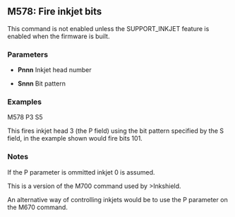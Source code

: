 ## M578: Fire inkjet bits

This command is not enabled unless the SUPPORT_INKJET feature is enabled when the firmware is built.

### Parameters

- **Pnnn** Inkjet head number

- **Snnn** Bit pattern

### Examples

M578 P3 S5

This fires inkjet head 3 (the P field) using the bit pattern specified by the S field, in the example shown would fire bits 101.

### Notes

If the P parameter is ommitted inkjet 0 is assumed.

This is a version of the M700 command used by \>Inkshield.

An alternative way of controlling inkjets would be to use the P parameter on the M670 command.


